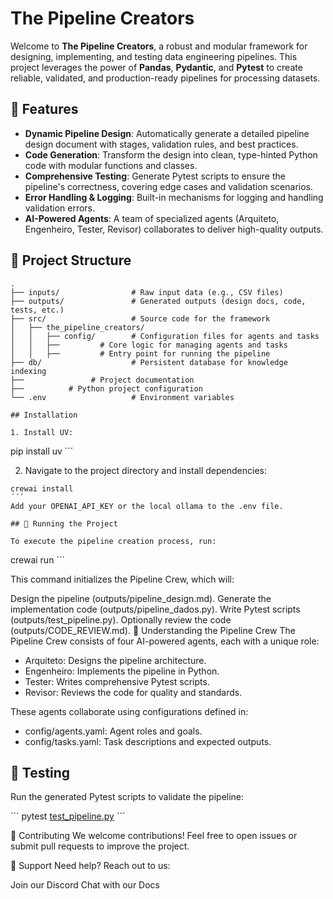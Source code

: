 # The Pipeline Creators

Welcome to **The Pipeline Creators**, a robust and modular framework for designing, implementing, and testing data engineering pipelines. This project leverages the power of **Pandas**, **Pydantic**, and **Pytest** to create reliable, validated, and production-ready pipelines for processing datasets.

## 🚀 Features

- **Dynamic Pipeline Design**: Automatically generate a detailed pipeline design document with stages, validation rules, and best practices.
- **Code Generation**: Transform the design into clean, type-hinted Python code with modular functions and classes.
- **Comprehensive Testing**: Generate Pytest scripts to ensure the pipeline's correctness, covering edge cases and validation scenarios.
- **Error Handling & Logging**: Built-in mechanisms for logging and handling validation errors.
- **AI-Powered Agents**: A team of specialized agents (Arquiteto, Engenheiro, Tester, Revisor) collaborates to deliver high-quality outputs.

## 📂 Project Structure

```plaintext
.
├── inputs/                # Raw input data (e.g., CSV files)
├── outputs/               # Generated outputs (design docs, code, tests, etc.)
├── src/                   # Source code for the framework
│   ├── the_pipeline_creators/
│   │   ├── config/        # Configuration files for agents and tasks
│   │   ├──         # Core logic for managing agents and tasks
│   │   ├──         # Entry point for running the pipeline
├── db/                    # Persistent database for knowledge indexing
├──               # Project documentation
├──          # Python project configuration
└── .env                   # Environment variables

## Installation

1. Install UV:

```
pip install uv
´´´

2. Navigate to the project directory and install dependencies:

```
crewai install
´´´
Add your OPENAI_API_KEY or the local ollama to the .env file.

## 🏃 Running the Project

To execute the pipeline creation process, run:

```
crewai run
´´´

This command initializes the Pipeline Crew, which will:

Design the pipeline (outputs/pipeline_design.md).
Generate the implementation code (outputs/pipeline_dados.py).
Write Pytest scripts (outputs/test_pipeline.py).
Optionally review the code (outputs/CODE_REVIEW.md).
🧠 Understanding the Pipeline Crew
The Pipeline Crew consists of four AI-powered agents, each with a unique role:

- Arquiteto: Designs the pipeline architecture.
- Engenheiro: Implements the pipeline in Python.
- Tester: Writes comprehensive Pytest scripts.
- Revisor: Reviews the code for quality and standards.

These agents collaborate using configurations defined in:

- config/agents.yaml: Agent roles and goals.
- config/tasks.yaml: Task descriptions and expected outputs.

## 🧪 Testing
Run the generated Pytest scripts to validate the pipeline:

´´´
pytest [test_pipeline.py](http://_vscodecontentref_/2)
´´´

🤝 Contributing
We welcome contributions! Feel free to open issues or submit pull requests to improve the project.

💬 Support
Need help? Reach out to us:

Join our Discord
Chat with our Docs